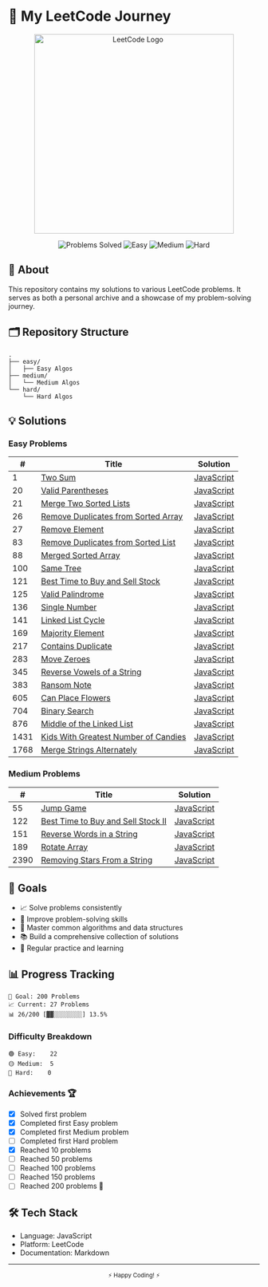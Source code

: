 # 🚀 My LeetCode Journey

<div align="center">
  <img src="https://assets.leetcode.com/static_assets/public/webpack_bundles/images/logo-dark.e99485d9b.svg" alt="LeetCode Logo" width="400"/>
  
  ![Problems Solved](https://img.shields.io/badge/Problems%20Solved-27-brightgreen.svg)
  ![Easy](https://img.shields.io/badge/Easy-22-success.svg)
  ![Medium](https://img.shields.io/badge/Medium-5-yellow.svg)
  ![Hard](https://img.shields.io/badge/Hard-0-red.svg)
</div>

## 📝 About

This repository contains my solutions to various LeetCode problems. It serves as both a personal archive and a showcase of my problem-solving journey.

## 🗂 Repository Structure

```
.
├── easy/
│   ├── Easy Algos
├── medium/
│   └── Medium Algos
└── hard/
    └── Hard Algos
```

## 💡 Solutions

### Easy Problems

| #    | Title                                                                                                           | Solution                                                        |
| ---- | --------------------------------------------------------------------------------------------------------------- | --------------------------------------------------------------- |
| 1    | [Two Sum](https://leetcode.com/problems/two-sum/)                                                               | [JavaScript](./easy/twoSum/algo.js)                             |
| 20   | [Valid Parentheses](https://leetcode.com/problems/valid-parentheses/)                                           | [JavaScript](./easy/validParentheses/algo.js)                   |
| 21   | [Merge Two Sorted Lists](https://leetcode.com/problems/merge-two-sorted-lists/)                                 | [JavaScript](./easy/mergeTwoSortedLists/algo.js)                |
| 26   | [Remove Duplicates from Sorted Array](https://leetcode.com/problems/remove-duplicates-from-sorted-array/)       | [JavaScript](./easy/removeDuplicatesFromSortedArray/algo.js)    |
| 27   | [Remove Element](https://leetcode.com/problems/remove-element/)                                                 | [JavaScript](./easy/removeElement/algo.js)                      |
| 83   | [Remove Duplicates from Sorted List](https://leetcode.com/problems/remove-duplicates-from-sorted-list/)         | [JavaScript](./easy/removeDuplicatesFromSortedList/algo.js)     |
| 88   | [Merged Sorted Array](https://leetcode.com/problems/merge-sorted-array/)                                        | [JavaScript](./easy/mergeSortedArrays//algo.js)                 |
| 100  | [Same Tree](https://leetcode.com/problems/same-tree/)                                                           | [JavaScript](./easy/sameTree/algo.js)                           |
| 121  | [Best Time to Buy and Sell Stock](https://leetcode.com/problems/best-time-to-buy-and-sell-stock/)               | [JavaScript](./easy/bestTimeToBuyAndSellStock/algo.js)          |
| 125  | [Valid Palindrome](https://leetcode.com/problems/valid-palindrome/)                                             | [JavaScript](./easy/validPalindrome/algo.js)                    |
| 136  | [Single Number](https://leetcode.com/problems/single-number/)                                                   | [JavaScript](./easy/singleNumber/algo.js)                       |
| 141  | [Linked List Cycle](https://leetcode.com/problems/linked-list-cycle/)                                           | [JavaScript](./easy/linkedListCycle/algo.js)                    |
| 169  | [Majority Element](https://leetcode.com/problems/majority-element/)                                             | [JavaScript](./easy/majorityElement/algo.js)                    |
| 217  | [Contains Duplicate](https://leetcode.com/problems/contains-duplicate/)                                         | [JavaScript](./easy/containsDuplicates/algo.js)                 |
| 283  | [Move Zeroes](https://leetcode.com/problems/move-zeroes/)                                                       | [JavaScript](./easy/moveZeroes/algo.js)                         |
| 345  | [Reverse Vowels of a String](https://leetcode.com/problems/reverse-vowels-of-a-string/)                         | [JavaScript](./easy/reverseVowelsOfAString/algo.js)             |
| 383  | [Ransom Note](https://leetcode.com/problems/ransom-note/)                                                       | [JavaScript](./easy/ransomNote/algo.js)                         |
| 605  | [Can Place Flowers](https://leetcode.com/problems/can-place-flowers/)                                           | [JavaScript](./easy/canPlaceFlowers/algo.js)                    |
| 704  | [Binary Search](https://leetcode.com/problems/binary-search/)                                                   | [JavaScript](./easy/binarySearch/algo.js)                       |
| 876  | [Middle of the Linked List](https://leetcode.com/problems/middle-of-the-linked-list/)                           | [JavaScript](./easy/middleOfTheLinkedList/algo.js)              |
| 1431 | [Kids With Greatest Number of Candies](https://leetcode.com/problems/kids-with-the-greatest-number-of-candies/) | [JavaScript](./easy/kidsWithTheGreatestNumberOfCandies/algo.js) |
| 1768 | [Merge Strings Alternately](https://leetcode.com/problems/merge-strings-alternately/)                           | [JavaScript](./easy/mergeStringsAlternately/algo.js)            |

### Medium Problems

| #    | Title                                                                                                   | Solution                                                  |
| ---- | ------------------------------------------------------------------------------------------------------- | --------------------------------------------------------- |
| 55   | [Jump Game](https://leetcode.com/problems/jump-game/)                                                   | [JavaScript](./medium/jumpGame/algo.js)                   |
| 122  | [Best Time to Buy and Sell Stock II](https://leetcode.com/problems/best-time-to-buy-and-sell-stock-ii/) | [JavaScript](./medium/bestTimeToBuyAndSellStock2/algo.js) |
| 151  | [Reverse Words in a String](https://leetcode.com/problems/reverse-words-in-a-string/)                   | [JavaScript](./medium/reverseWordsInAString/algo.js)      |
| 189  | [Rotate Array](https://leetcode.com/problems/rotate-array/)                                             | [JavaScript](./medium/rotateArray/algo.js)                |
| 2390 | [Removing Stars From a String](https://leetcode.com/problems/removing-stars-from-a-string/)             | [JavaScript](./medium/removeStarsFromAString/algo.js)     |

## 🎯 Goals

- 📈 Solve problems consistently
- 🧠 Improve problem-solving skills
- 💪 Master common algorithms and data structures
- 📚 Build a comprehensive collection of solutions
- 🔄 Regular practice and learning

## 📊 Progress Tracking

```
🎯 Goal: 200 Problems
📈 Current: 27 Problems
📊 26/200 [▓▓░░░░░░░░] 13.5%
```

### Difficulty Breakdown

```
🟢 Easy:    22
🟡 Medium:  5
🔴 Hard:    0
```

### Achievements 🏆

- [x] Solved first problem
- [x] Completed first Easy problem
- [x] Completed first Medium problem
- [ ] Completed first Hard problem
- [x] Reached 10 problems
- [ ] Reached 50 problems
- [ ] Reached 100 problems
- [ ] Reached 150 problems
- [ ] Reached 200 problems 🎯

## 🛠 Tech Stack

- Language: JavaScript
- Platform: LeetCode
- Documentation: Markdown

---

<div align="center">
  <sub>⚡ Happy Coding! ⚡</sub>
</div>
